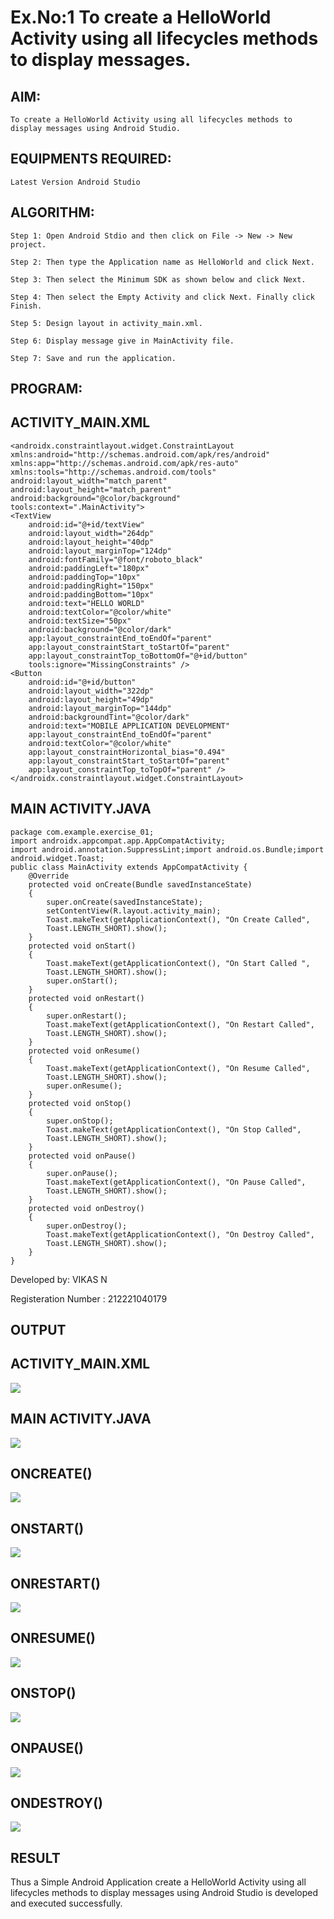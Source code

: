 # Ex.No:1 To create a HelloWorld Activity using all lifecycles methods to display messages.


## AIM:

    To create a HelloWorld Activity using all lifecycles methods to display messages using Android Studio.

## EQUIPMENTS REQUIRED:

    Latest Version Android Studio

## ALGORITHM:

    Step 1: Open Android Stdio and then click on File -> New -> New project.

    Step 2: Then type the Application name as HelloWorld and click Next. 

    Step 3: Then select the Minimum SDK as shown below and click Next.

    Step 4: Then select the Empty Activity and click Next. Finally click Finish.

    Step 5: Design layout in activity_main.xml.

    Step 6: Display message give in MainActivity file.

    Step 7: Save and run the application.

## PROGRAM:
## ACTIVITY_MAIN.XML
    <androidx.constraintlayout.widget.ConstraintLayout
    xmlns:android="http://schemas.android.com/apk/res/android"
    xmlns:app="http://schemas.android.com/apk/res-auto"
    xmlns:tools="http://schemas.android.com/tools"
    android:layout_width="match_parent"
    android:layout_height="match_parent"
    android:background="@color/background"
    tools:context=".MainActivity">
    <TextView
        android:id="@+id/textView"
        android:layout_width="264dp"
        android:layout_height="40dp"
        android:layout_marginTop="124dp"
        android:fontFamily="@font/roboto_black"
        android:paddingLeft="180px"
        android:paddingTop="10px"
        android:paddingRight="150px"
        android:paddingBottom="10px"
        android:text="HELLO WORLD"
        android:textColor="@color/white"
        android:textSize="50px"
        android:background="@color/dark"
        app:layout_constraintEnd_toEndOf="parent"
        app:layout_constraintStart_toStartOf="parent"
        app:layout_constraintTop_toBottomOf="@+id/button"
        tools:ignore="MissingConstraints" />
    <Button
        android:id="@+id/button"
        android:layout_width="322dp"
        android:layout_height="49dp"
        android:layout_marginTop="144dp"
        android:backgroundTint="@color/dark"
        android:text="MOBILE APPLICATION DEVELOPMENT"
        app:layout_constraintEnd_toEndOf="parent"
        android:textColor="@color/white"
        app:layout_constraintHorizontal_bias="0.494"
        app:layout_constraintStart_toStartOf="parent"
        app:layout_constraintTop_toTopOf="parent" />
    </androidx.constraintlayout.widget.ConstraintLayout>
    
## MAIN ACTIVITY.JAVA
    package com.example.exercise_01;
    import androidx.appcompat.app.AppCompatActivity;
    import android.annotation.SuppressLint;import android.os.Bundle;import 
    android.widget.Toast;
    public class MainActivity extends AppCompatActivity {
        @Override
        protected void onCreate(Bundle savedInstanceState) 
        {
            super.onCreate(savedInstanceState);
            setContentView(R.layout.activity_main);
            Toast.makeText(getApplicationContext(), "On Create Called",
            Toast.LENGTH_SHORT).show();
        }
        protected void onStart()
        {
            Toast.makeText(getApplicationContext(), "On Start Called ",
            Toast.LENGTH_SHORT).show();
            super.onStart();
        }
        protected void onRestart() 
        {
            super.onRestart();
            Toast.makeText(getApplicationContext(), "On Restart Called",
            Toast.LENGTH_SHORT).show();
        }
        protected void onResume() 
        {
            Toast.makeText(getApplicationContext(), "On Resume Called",
            Toast.LENGTH_SHORT).show();
            super.onResume();
        }
        protected void onStop()
        {
            super.onStop();
            Toast.makeText(getApplicationContext(), "On Stop Called",
            Toast.LENGTH_SHORT).show();
        }
        protected void onPause() 
        {
            super.onPause();
            Toast.makeText(getApplicationContext(), "On Pause Called",
            Toast.LENGTH_SHORT).show();
        }
        protected void onDestroy()
        {
            super.onDestroy();
            Toast.makeText(getApplicationContext(), "On Destroy Called",
            Toast.LENGTH_SHORT).show();
        }
    }


Developed by: VIKAS N

Registeration Number : 212221040179

## OUTPUT
## ACTIVITY_MAIN.XML
![](https://github.com/NVikas1905/Mobile-Application-Development/blob/main/01.jpeg)

## MAIN ACTIVITY.JAVA
![](https://github.com/NVikas1905/Mobile-Application-Development/blob/main/02.jpeg?raw=true)

## ONCREATE()
![](https://github.com/NVikas1905/Mobile-Application-Development/blob/main/03.jpeg?raw=true)

## ONSTART()
![](https://github.com/NVikas1905/Mobile-Application-Development/blob/main/04.jpeg?raw=true)

## ONRESTART()
![](https://github.com/NVikas1905/Mobile-Application-Development/blob/main/05.jpeg?raw=true)

## ONRESUME()
![](https://github.com/NVikas1905/Mobile-Application-Development/blob/main/06.jpeg?raw=true)

## ONSTOP()
![](https://github.com/NVikas1905/Mobile-Application-Development/blob/main/07.jpeg?raw=true)

## ONPAUSE()
![](https://github.com/NVikas1905/Mobile-Application-Development/blob/main/08.jpeg?raw=true)

## ONDESTROY()
![](https://github.com/NVikas1905/Mobile-Application-Development/blob/main/09.jpeg?raw=true)
## RESULT
Thus a Simple Android Application create a HelloWorld Activity using all lifecycles methods to display messages using Android Studio is developed and executed successfully.
